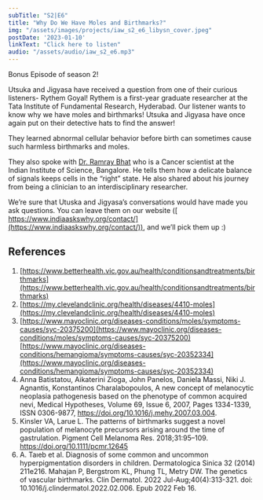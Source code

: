 ```yaml
---
subTitle: "S2|E6" 
title: "Why Do We Have Moles and Birthmarks?"
img: "/assets/images/projects/iaw_s2_e6_libysn_cover.jpeg"
postDate: '2023-01-10'
linkText: "Click here to listen"
audio: "/assets/audio/iaw_s2_e6.mp3"
---
```

Bonus Episode of season 2! 

Utsuka and Jigyasa have received a question from one of their curious listeners- Rythem Goyal! Rythem is a first-year graduate researcher at the Tata Institute of Fundamental Research, Hyderabad. Our listener wants to know why we have moles and birthmarks! Utsuka and Jigyasa have once again put on their detective hats to find the answer! 

They learned abnormal cellular behavior before birth can sometimes cause such harmless birthmarks and moles. 

They also spoke with [Dr. Ramray Bhat](https://morphogenesisiisc.wixsite.com/home) who is a Cancer scientist at the Indian Institute of Science, Bangalore. He tells them how a delicate balance of signals keeps cells in the “right” state. He also shared about his journey from being a clinician to an interdisciplinary researcher.
  
We’re sure that Utuska and Jigyasa’s conversations would have made you ask questions. You can leave them on our website ([ https://www.indiaaskswhy.org/contact/](https://www.indiaaskswhy.org/contact/)), and we’ll pick them up :)

## References 

1. [https://www.betterhealth.vic.gov.au/health/conditionsandtreatments/birthmarks](https://www.betterhealth.vic.gov.au/health/conditionsandtreatments/birthmarks)
2. [https://my.clevelandclinic.org/health/diseases/4410-moles](https://my.clevelandclinic.org/health/diseases/4410-moles)
3. [https://www.mayoclinic.org/diseases-conditions/moles/symptoms-causes/syc-20375200](https://www.mayoclinic.org/diseases-conditions/moles/symptoms-causes/syc-20375200)
[https://www.mayoclinic.org/diseases-conditions/hemangioma/symptoms-causes/syc-20352334](https://www.mayoclinic.org/diseases-conditions/hemangioma/symptoms-causes/syc-20352334)
4. Anna Batistatou, Aikaterini Zioga, John Panelos, Daniela Massi, Niki J. Agnantis, Konstantinos Charalabopoulos, A new concept of melanocytic neoplasia pathogenesis based on the phenotype of common acquired nevi, Medical Hypotheses, Volume 69, Issue 6, 2007, Pages 1334-1339, ISSN 0306-9877, https://doi.org/10.1016/j.mehy.2007.03.004.
5. Kinsler VA, Larue L. The patterns of birthmarks suggest a novel population of melanocyte precursors arising around the time of gastrulation. Pigment Cell Melanoma Res. 2018;31:95–109. https://doi.org/10.1111/pcmr.12645
6. A. Taıeb et al. Diagnosis of some common and uncommon hyperpigmentation disorders in children. Dermatologica Sinica 32 (2014) 211e216.
Mahajan P, Bergstrom KL, Phung TL, Metry DW. The genetics of vascular birthmarks. Clin Dermatol. 2022 Jul-Aug;40(4):313-321. doi: 10.1016/j.clindermatol.2022.02.006. Epub 2022 Feb 16.
